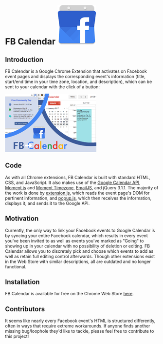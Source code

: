 # FB Calendar ![icon](icons/icon-128.png?raw=true)

## Introduction

FB Calendar is a Google Chrome Extension that activates on Facebook event pages and displays the corresponding event's information (title, start/end time in your time zone, location, and description), which can be sent to your calendar with the click of a button: 

<img src='Screenshot.png' title='FB Calendar in action!' width='300px' />


## Code
As with all Chrome extensions, FB Calendar is built with standard HTML, CSS, and JavaScript. It also makes use of the [Google Calendar API](https://developers.google.com/google-apps/calendar/), [Moment.js](momentjs.com/) and [Moment Timezone](momentjs.com/timezone/), [EmailJS](emailjs.com), and jQuery 3.1.1. The majority of the work is done by [extension.js](/FB-Calendar/extension.js), which reads the event page's DOM for pertinent information, and [popup.js](/FB-Calendar/popup.js), which then receives the information, displays it, and sends it to the Google API.

## Motivation
Currently, the only way to link your Facebook events to Google Calendar is by syncing your entire Facebook calendar, which results in every event you've been invited to as well as events you've marked as "Going" to showing up in your calendar with no possibility of deletion or editing. FB Calendar allows you to discretely pick and choose which events to add as well as retain full editing control afterwards. Though other extensions exist in the Web Store with similar descriptions, all are outdated and no longer functional.


## Installation

FB Calendar is available for free on the Chrome Web Store [here](https://chrome.google.com/webstore/detail/ddnpcknbcdbgogfikadfcioemdbfokla/).


## Contributors
It seems like nearly every Facebook event's HTML is structured differently, often in ways that require extreme workarounds. If anyone finds another missing bug/loophole they'd like to tackle, please feel free to contribute to this project! 

